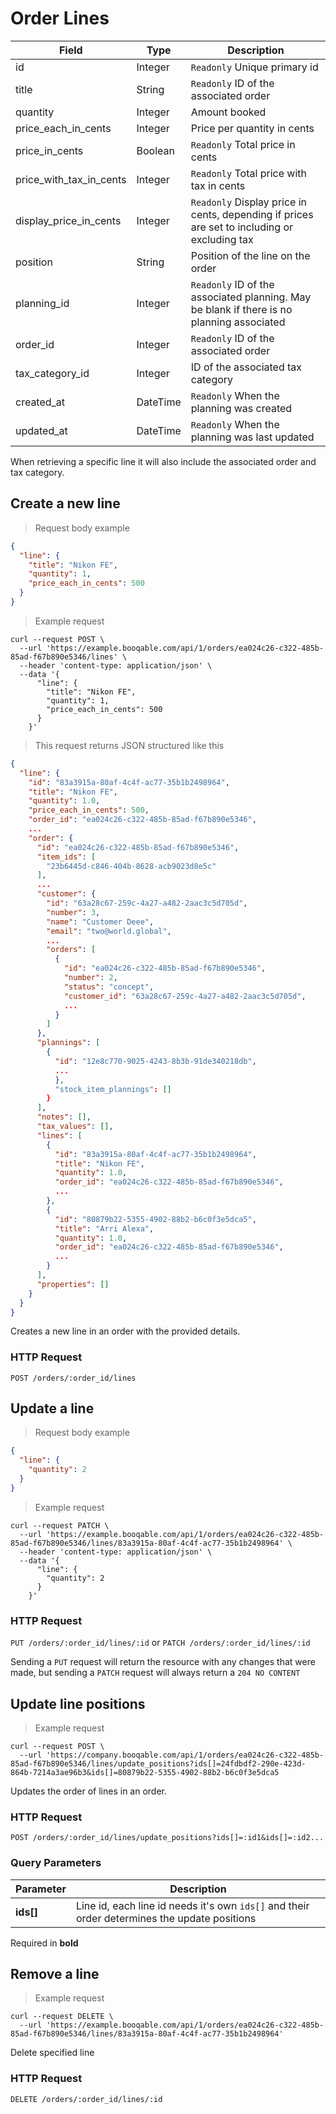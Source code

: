 # Order Lines

| Field                   | Type     | Description                                                                                  |
| ----------------------- | -------- | -------------------------------------------------------------------------------------------- |
| id                      | Integer  | `Readonly` Unique primary id                                                                 |
| title                   | String   | `Readonly` ID of the associated order                                                        |
| quantity                | Integer  | Amount booked                                                                                |
| price_each_in_cents     | Integer  | Price per quantity in cents                                                                  |
| price_in_cents          | Boolean  | `Readonly` Total price in cents                                                              |
| price_with_tax_in_cents | Integer  | `Readonly` Total price with tax in cents                                                     |
| display_price_in_cents  | Integer  | `Readonly` Display price in cents, depending if prices are set to including or excluding tax |
| position                | String   | Position of the line on the order                                                            |
| planning_id             | Integer  | `Readonly` ID of the associated planning. May be blank if there is no planning associated    |
| order_id                | Integer  | `Readonly` ID of the associated order                                                        |
| tax_category_id         | Integer  | ID of the associated tax category                                                            |
| created_at              | DateTime | `Readonly` When the planning was created                                                     |
| updated_at              | DateTime | `Readonly` When the planning was last updated                                                |

When retrieving a specific line it will also include the associated order and tax category.

## Create a new line

> Request body example

```json
{
  "line": {
    "title": "Nikon FE",
    "quantity": 1,
    "price_each_in_cents": 500
  }
}
```

> Example request

```shell
curl --request POST \
  --url 'https://example.booqable.com/api/1/orders/ea024c26-c322-485b-85ad-f67b890e5346/lines' \
  --header 'content-type: application/json' \
  --data '{
      "line": {
        "title": "Nikon FE",
        "quantity": 1,
        "price_each_in_cents": 500
      }
    }'
```

> This request returns JSON structured like this

```json
{
  "line": {
    "id": "83a3915a-80af-4c4f-ac77-35b1b2498964",
    "title": "Nikon FE",
    "quantity": 1.0,
    "price_each_in_cents": 500,
    "order_id": "ea024c26-c322-485b-85ad-f67b890e5346",
    ...
    "order": {
      "id": "ea024c26-c322-485b-85ad-f67b890e5346",
      "item_ids": [
        "23b6445d-c846-404b-8628-acb9023d8e5c"
      ],
      ...
      "customer": {
        "id": "63a28c67-259c-4a27-a482-2aac3c5d705d",
        "number": 3,
        "name": "Customer Deee",
        "email": "two@world.global",
        ...
        "orders": [
          {
            "id": "ea024c26-c322-485b-85ad-f67b890e5346",
            "number": 2,
            "status": "concept",
            "customer_id": "63a28c67-259c-4a27-a482-2aac3c5d705d",
            ...
          }
        ]
      },
      "plannings": [
        {
          "id": "12e8c770-9025-4243-8b3b-91de340218db",
          ...
          },
          "stock_item_plannings": []
        }
      ],
      "notes": [],
      "tax_values": [],
      "lines": [
        {
          "id": "83a3915a-80af-4c4f-ac77-35b1b2498964",
          "title": "Nikon FE",
          "quantity": 1.0,
          "order_id": "ea024c26-c322-485b-85ad-f67b890e5346",
          ...
        },
        {
          "id": "80879b22-5355-4902-88b2-b6c0f3e5dca5",
          "title": "Arri Alexa",
          "quantity": 1.0,
          "order_id": "ea024c26-c322-485b-85ad-f67b890e5346",
          ...
        }
      ],
      "properties": []
    }
  }
}
```

Creates a new line in an order with the provided details.

### HTTP Request

`POST /orders/:order_id/lines`

## Update a line

> Request body example

```json
{
  "line": {
    "quantity": 2
  }
}
```

> Example request

```shell
curl --request PATCH \
  --url 'https://example.booqable.com/api/1/orders/ea024c26-c322-485b-85ad-f67b890e5346/lines/83a3915a-80af-4c4f-ac77-35b1b2498964' \
  --header 'content-type: application/json' \
  --data '{
      "line": {
        "quantity": 2
      }
    }'
```

### HTTP Request

`PUT /orders/:order_id/lines/:id` or
`PATCH /orders/:order_id/lines/:id`

<aside class="notice">
	Sending a <code>PUT</code> request will return the resource with any changes that were made, but sending a <code>PATCH</code> request will always return a <code>204 NO CONTENT</code>
</aside>

## Update line positions

> Example request

```shell
curl --request POST \
  --url 'https://company.booqable.com/api/1/orders/ea024c26-c322-485b-85ad-f67b890e5346/lines/update_positions?ids[]=24fdbdf2-290e-423d-864b-7214a3ae96b3&ids[]=80879b22-5355-4902-88b2-b6c0f3e5dca5
```

Updates the order of lines in an order.



### HTTP Request

`POST /orders/:order_id/lines/update_positions?ids[]=:id1&ids[]=:id2...`

### Query Parameters

| Parameter | Description                                                                                  |
| --------- | -------------------------------------------------------------------------------------------- |
| **ids[]** | Line id, each line id needs it's own `ids[]` and their order determines the update positions |

Required in **bold**


## Remove a line

> Example request

```shell
curl --request DELETE \
  --url 'https://example.booqable.com/api/1/orders/ea024c26-c322-485b-85ad-f67b890e5346/lines/83a3915a-80af-4c4f-ac77-35b1b2498964'
```
Delete specified line

### HTTP Request

`DELETE /orders/:order_id/lines/:id`
